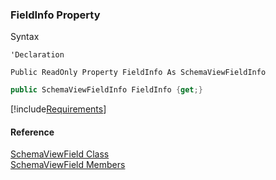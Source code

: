 ﻿### FieldInfo Property

Syntax

```vbnet
'Declaration

Public ReadOnly Property FieldInfo As SchemaViewFieldInfo
```

```csharp
public SchemaViewFieldInfo FieldInfo {get;}
```

[!include[Requirements](../partials/requirements.md)]

#### Reference

[SchemaViewField Class](fcSDK~FChoice.Foundation.Clarify.Schema.SchemaViewField.md)  
[SchemaViewField Members](fcSDK~FChoice.Foundation.Clarify.Schema.SchemaViewField_members.md)